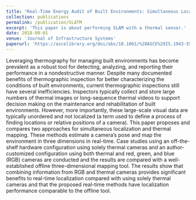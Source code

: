 ```yaml
---
title: "Real-Time Energy Audit of Built Environments: Simultaneous Localization and Thermal Mapping"
collection: publications
permalink: /publication/SLATM
excerpt: 'This paper is about performing SLAM with a thermal sensor.'
date: 2018-09-01
venue: 'Journal of Infrastructure Systems'
paperurl: 'https://ascelibrary.org/doi/abs/10.1061/%28ASCE%29IS.1943-555X.0000431'
---
```

Leveraging thermography for managing built environments has become prevalent as a robust tool for detecting, analyzing, and reporting their performance in a nondestructive manner. Despite many documented benefits of thermographic inspection for better characterizing the conditions of built environments, current thermographic inspections still have several inefficiencies. Inspectors typically collect and store large numbers of thermal images or long-sequence thermal videos to support decision making on the maintenance and rehabilitation of built environments. However, more importantly, these large-scale visual data are typically unordered and not localized (a term used to define a process of finding locations or relative positions of a camera). This paper proposes and compares two approaches for simultaneous localization and thermal mapping. These methods estimate a camera’s pose and map the environment in three dimensions in real-time. Case studies using an off-the-shelf hardware configuration using solely thermal cameras and an author-customized configuration using both thermal and red, green, and blue (RGB) cameras are conducted and the results are compared with a well-established offline three-dimensional mapping tool. The results show that combining information from RGB and thermal cameras provides significant benefits to real-time localization compared with using solely thermal cameras and that the proposed real-time methods have localization performance comparable to the offline tool.
